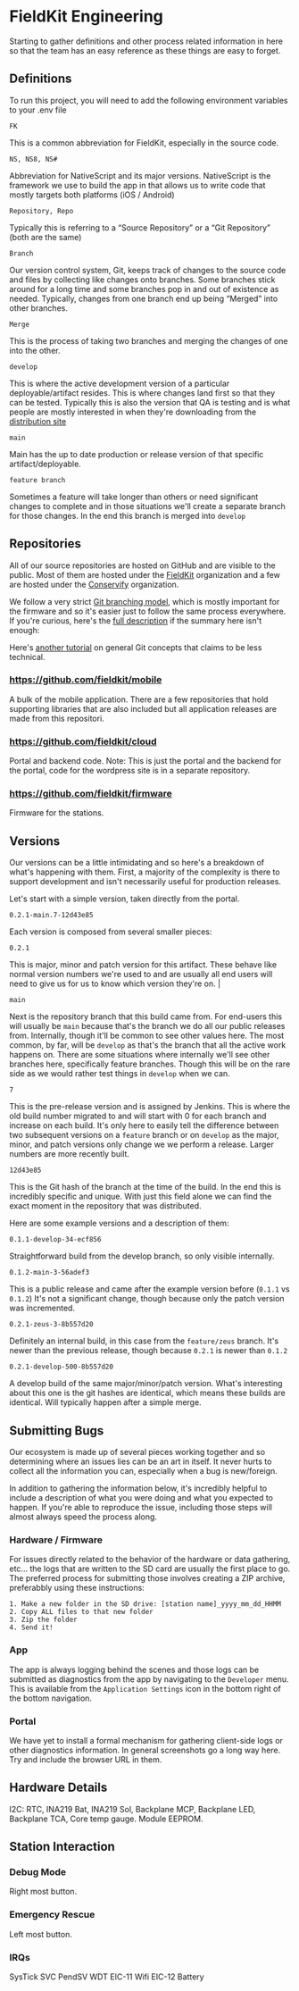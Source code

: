 # FieldKit Engineering

Starting to gather definitions and other process related information in here so that the team has an easy reference as these things are easy to forget.

## Definitions

To run this project, you will need to add the following environment variables to your .env file

`FK`

This is a common abbreviation for FieldKit, especially in the source code.

`NS, NS8, NS#`

Abbreviation for NativeScript and its major versions. NativeScript is the framework we use to build the app in that allows us to write code that mostly targets both platforms (iOS / Android)

`Repository, Repo`

Typically this is referring to a “Source Repository” or a “Git Repository” (both are the same)

`Branch`

Our version control system, Git, keeps track of changes to the source code and files by collecting like changes onto branches. Some branches stick around for a long time and some branches pop in and out of existence as needed. Typically, changes from one branch end up being “Merged” into other branches.

`Merge`

This is the process of taking two branches and merging the changes of one into the other.

`develop`

This is where the active development version of a particular deployable/artifact resides. This is where changes land first so that they can be tested. Typically this is also the version that QA is testing and is what people are mostly interested in when they're downloading from the [distribution site](https://code.conservify.org/distribution)

`main`

Main has the up to date production or release version of that specific artifact/deployable.

`feature branch`

Sometimes a feature will take longer than others or need significant changes to complete and in those situations we'll create a separate branch for those changes. In the end this branch is merged into `develop`

## Repositories

All of our source repositories are hosted on GitHub and are visible to the public.
Most of them are hosted under the [FieldKit](https://github.com/fieldkit) organization and a few are hosted under the [Conservify](https://github.com/conservify) organization.

We follow a very strict [Git branching model](https://nvie.com/posts/a-successful-git-branching-model), which is mostly important for the firmware and so it's easier just to follow the same process everywhere. If you're curious, here's the [full description](https://nvie.com/posts/a-successful-git-branching-model/) if the summary here isn't enough:

Here's [another tutorial](https://medium.com/crowdbotics/a-dead-simple-intro-to-github-for-the-non-technical-f9d56410a856) on general Git concepts that claims to be less technical.

### https://github.com/fieldkit/mobile

A bulk of the mobile application. There are a few repositories that hold supporting libraries that are also included but all application releases are made from this repositori.

### https://github.com/fieldkit/cloud

Portal and backend code. Note: This is just the portal and the backend for the portal, code for the wordpress site is in a separate repository.

### https://github.com/fieldkit/firmware

Firmware for the stations.

## Versions

Our versions can be a little intimidating and so here's a breakdown of what's happening with them. First, a majority of the complexity is there to support development and isn't necessarily useful for production releases.


Let's start with a simple version, taken directly from the portal.

`0.2.1-main.7-12d43e85`

Each version is composed from several smaller pieces:

`0.2.1`

This is major, minor and patch version for this artifact. These behave like normal version numbers we're used to and are usually all end users will need to give us for us to know which version they're on. |

`main`

Next is the repository branch that this build came from. For end-users this will usually be `main` because that's the branch we do all our public releases from. Internally, though it'll be common to see other values here. The most common, by far, will be `develop` as that's the branch that all the active work happens on. There are some situations where internally we'll see other branches here, specifically feature branches. Though this will be on the rare side as we would rather test things in `develop` when we can.

`7`

This is the pre-release version and is assigned by Jenkins. This is where the old build number migrated to and will start with 0 for each branch and increase on each build. It's only here to easily tell the difference between two subsequent versions on a `feature` branch or on `develop` as the major, minor, and patch versions only change we we perform a release. Larger numbers are more recently built.

`12d43e85`

This is the Git hash of the branch at the time of the build. In the end this is incredibly specific and unique. With just this field alone we can find the exact moment in the repository that was distributed.

Here are some example versions and a description of them:

`0.1.1-develop-34-ecf856`

Straightforward build from the develop branch, so only visible internally.

`0.1.2-main-3-56adef3`

This is a public release and came after the example version before (`0.1.1` vs `0.1.2`) It's not a significant change, though because only the patch version was incremented.

`0.2.1-zeus-3-8b557d20`

Definitely an internal build, in this case from the `feature/zeus` branch. It's newer than the previous release, though because `0.2.1` is newer than `0.1.2`

`0.2.1-develop-500-8b557d20`

A develop build of the same major/minor/patch version. What's interesting about this one is the git hashes are identical, which means these builds are identical. Will typically happen after a simple merge.

## Submitting Bugs

Our ecosystem is made up of several pieces working together and so determining where an issues lies can be an art in itself. It never hurts to collect all the information you can, especially when a bug is new/foreign.

In addition to gathering the information below, it's incredibly helpful to include a description of what you were doing and what you expected to happen. If you're able to reproduce the issue, including those steps will almost always speed the process along.

### Hardware / Firmware

For issues directly related to the behavior of the hardware or data gathering, etc... the logs that are written to the SD card are usually the first place to go. The preferred process for submitting those involves creating a ZIP archive, preferabbly using these instructions:

	1. Make a new folder in the SD drive: [station name]_yyyy_mm_dd_HHMM
	2. Copy ALL files to that new folder
	3. Zip the folder
	4. Send it!

### App

The app is always logging behind the scenes and those logs can be submitted as diagnostics from the app by navigating to the `Developer` menu. This is available from the `Application Settings` icon in the bottom right of the bottom navigation.

### Portal

We have yet to install a formal mechanism for gathering client-side logs or other diagnostics information. In general screenshots go a long way here. Try and include the browser URL in them.

## Hardware Details

I2C: RTC, INA219 Bat, INA219 Sol, Backplane MCP, Backplane LED, Backplane TCA, Core temp gauge. Module EEPROM.

## Station Interaction

### Debug Mode

Right most button.

### Emergency Rescue

Left most button.


### IRQs

SysTick
SVC
PendSV
WDT
EIC-11 Wifi
EIC-12 Battery
